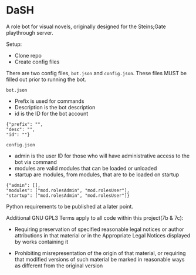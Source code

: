 # DaSH

A role bot for visual novels, originally designed for the Steins;Gate playthrough server.

Setup:

- Clone repo
- Create config files

There are two config files, `bot.json` and `config.json`. These files MUST be filled out prior to running the bot.

`bot.json`
- Prefix is used for commands
- Description is the bot description
- id is the ID for the bot account

```
{"prefix": "",
"desc": "",
"id": ""}
```

`config.json`
- admin is the user ID for those who will have administrative access to the bot via command
- modules are valid modules that can be loaded or unloaded
- startup are modules, from modules, that are to be loaded on startup

```
{"admin": [],
"modules": ["mod.rolesAdmin", "mod.rolesUser"],
"startup": ["mod.rolesAdmin", "mod.rolesUser"]}
```

Python requirements to be published at a later point.


Additional GNU GPL3 Terms apply to all code within this project(7b & 7c):
-  Requiring preservation of specified reasonable legal notices or
    author attributions in that material or in the Appropriate Legal
    Notices displayed by works containing it

- Prohibiting misrepresentation of the origin of that material, or
    requiring that modified versions of such material be marked in
    reasonable ways as different from the original version
